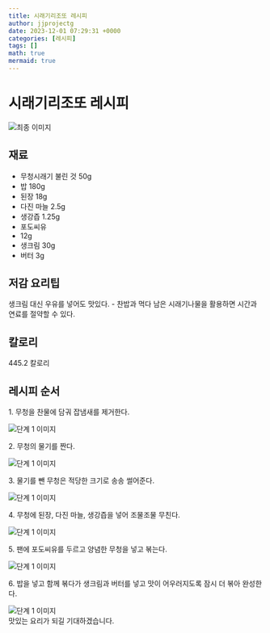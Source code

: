 ```yaml
---
title: 시래기리조또 레시피
author: jjprojectg
date: 2023-12-01 07:29:31 +0000
categories: [레시피]
tags: []
math: true
mermaid: true
---
```

<meta name="og:type" content="website"/>
<meta charset="UTF-8"/>
<div class="header">
  <h1>시래기리조또 레시피</h1>
</div>

<div class="container my-4">
  <div class="row">
    <div class="col-12 col-md-6">
      <div class="recipe-image">
        <img src="http://www.foodsafetykorea.go.kr/uploadimg/20141118/20141118101931_1416273571933.jpg" class="step-image" alt="최종 이미지"/>
      </div>
    </div>
    <div class="col-12 col-md-6">
      <div class="ingredients">
        <h2>재료</h2>
        <ul class="card">
          <li> 무청시래기 불린 것 50g  </li>
          <li>  밥 180g </li>
          <li>  된장 18g </li>
          <li>  다진 마늘 2.5g </li>
          <li>  생강즙 1.25g </li>
          <li>  포도씨유 </li>
          <li>  12g </li>
          <li>  생크림 30g </li>
          <li>  버터 3g </li>
</ul>
      </div>
    </div>
    <div class="col-12 col-md-6">
      <div class="ingredients">
        <h2>저감 요리팁</h2>
        <div class="card"> 
          <p>
            생크림 대신 우유를 넣어도 맛있다. - 찬밥과 먹다 남은 시래기나물을 활용하면 시간과 연료를 절약할 수 있다.
          </p>
        </div>
      </div>
      <div class="ingredients">
        <h2>칼로리</h2>
        <div class="card"> 
          <p>
            445.2 칼로리
          </p>
        </div>
      </div>
    </div>
  </div>

  <h2 class="my-4">레시피 순서</h2>
  <div class="card recipe-card">
    <div class="card-body recipe-step">
      <p class="card-text step-description">1. 무청을 찬물에 담궈 잡냄새를 제거한다.</p>
      <img src="http://www.foodsafetykorea.go.kr/uploadimg/cook/701-1.jpg" alt="단계 1 이미지" class="step-image"/>
    </div>
  </div>
  <div class="card recipe-card">
    <div class="card-body recipe-step">
      <p class="card-text step-description">2. 무청의 물기를 짠다.</p>
      <img src="http://www.foodsafetykorea.go.kr/uploadimg/cook/701-2.jpg" alt="단계 1 이미지" class="step-image"/>
    </div>
  </div>
  <div class="card recipe-card">
    <div class="card-body recipe-step">
      <p class="card-text step-description">3.  물기를 뺀 무청은 적당한 크기로 송송 썰어준다.</p>
      <img src="http://www.foodsafetykorea.go.kr/uploadimg/cook/701-3.jpg" alt="단계 1 이미지" class="step-image"/>
    </div>
  </div>
  <div class="card recipe-card">
    <div class="card-body recipe-step">
      <p class="card-text step-description">4. 무청에 된장, 다진 마늘, 생강즙을 넣어 조물조물 무친다.</p>
      <img src="http://www.foodsafetykorea.go.kr/uploadimg/cook/701-4.jpg" alt="단계 1 이미지" class="step-image"/>
    </div>
  </div>
  <div class="card recipe-card">
    <div class="card-body recipe-step">
      <p class="card-text step-description">5. 팬에 포도씨유를 두르고 양념한 무청을 넣고 볶는다.</p>
      <img src="http://www.foodsafetykorea.go.kr/uploadimg/cook/701-5.jpg" alt="단계 1 이미지" class="step-image"/>
    </div>
  </div>
  <div class="card recipe-card">
    <div class="card-body recipe-step">
      <p class="card-text step-description">6. 밥을 넣고 함께 볶다가 생크림과 버터를 넣고 맛이 어우러지도록 잠시 더 볶아 완성한다.</p>
      <img src="http://www.foodsafetykorea.go.kr/uploadimg/cook/701-6.jpg" alt="단계 1 이미지" class="step-image"/>
    </div>
  </div>

</div>
맛있는 요리가 되길 기대하겠습니다.
